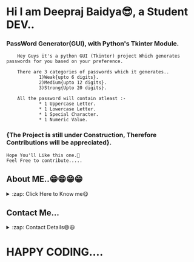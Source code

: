 # Hi I am Deepraj Baidya😎, a Student DEV..
### PassWord Generator(GUI), with Python's Tkinter Module.

    
        Hey Guys it's a python GUI (Tkinter) project Which generates passwords for you based on your preference.

        There are 3 categories of passwords which it generates..
                1)Weak{upto 6 digits}.
                2)Medium{upto 12 digits}.
                3)Strong{Upto 20 digits}.

        All the password will contain atleast :-
                * 1 Uppercase Letter.
                * 1 Lowercase Letter.
                * 1 Special Character.
                * 1 Numeric Value.

### {The Project is still under Construction, Therefore Contributions will be appreciated}.

    Hope You'll Like this one.🥰
    Feel Free to contribute.....

## About ME..😁😁😁😁
<details>
  <summary>:zap: Click Here to Know me😋</summary>

<!-- Little About Me-->
- 🌱 I’m currently learning everything 🤣
- 👯 I’m looking to collaborate with other Student Dev's
- 🥅 2021 Goals: Contribute more to Open Source projects
- ⚡ Fun fact: I love to play Football
</details>

## Contact Me...
<details>
    <summary>:zap: Contact Details😄😃</summary>

My Github: [GitHub](https://github.com/deepraj02)
<br>
Instagram: [Instagram](https://www.instagram.com/deeprajbaidya02/?hl=en)
<br>
Website: [Hi,I am Deepraj](https://deepraj02.github.io)
<br>
Email: deeprajbaidya06@gmail.com
</details>

# HAPPY CODING....
